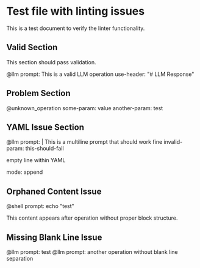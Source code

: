 # Test file with linting issues

This is a test document to verify the linter functionality.

## Valid Section

This section should pass validation.

@llm
prompt: This is a valid LLM operation
use-header: "# LLM Response"

## Problem Section

@unknown_operation
some-param: value
another-param: test

## YAML Issue Section

@llm
prompt: |
  This is a multiline prompt
  that should work fine
invalid-param: this-should-fail

empty line within YAML

mode: append

## Orphaned Content Issue

@shell
prompt: echo "test"

This content appears after operation without proper block structure.

## Missing Blank Line Issue

@llm
prompt: test
@llm
prompt: another operation without blank line separation
